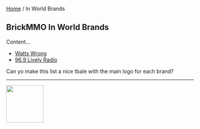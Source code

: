 <style>@import url("//readme.codeadam.ca/readme.css");</style>

[Home](/) / In World Brands

## BrickMMO In World Brands

Content...

- [Watts Wrong](/watts)
- [96.9 Lively Radio](/lively)

Can yo make this list a nice tbale with the main logo for each brand?

---

<a href="https://brickmmo.com">
<img src="https://brickmmo.com/images/brickmmo-logo-horizontal.jpg" width="100">
</a>

